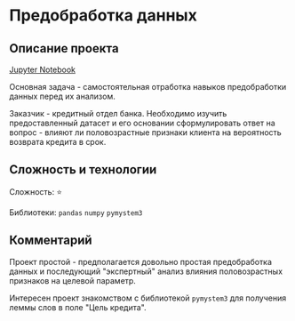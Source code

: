 # Предобработка данных


## Описание проекта

[Jupyter Notebook](https://github.com/kruspe2009/yandex.praktikum_ds/blob/main/02%20-%20%D0%9F%D1%80%D0%B5%D0%B4%D0%BE%D0%B1%D1%80%D0%B0%D0%B1%D0%BE%D1%82%D0%BA%D0%B0%20%D0%B4%D0%B0%D0%BD%D0%BD%D1%8B%D1%85/data_preprocessing.ipynb)

Основная задача - самостоятельная отработка навыков предобработки данных перед их анализом. 

Заказчик - кредитный отдел банка. Необходимо изучить предоставленный датасет и его основании сформулировать ответ на вопрос - влияют ли половозрастные признаки клиента на вероятность возврата кредита в срок. 

## Сложность и технологии

Сложность: :star:

Библиотеки: `pandas` `numpy` `pymystem3`

## Комментарий

Проект простой - предполагается довольно простая предобработка данных и последующий "экспертный" анализ влияния половозрастных признаков на целевой параметр.

Интересен проект знакомством с библиотекой `pymystem3` для получения леммы слов в поле "Цель кредита". 